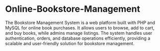 # Online-Bookstore-Management
The Bookstore Management System is a web platform built with PHP and MySQL for online book purchases. It allows users to browse, add to cart, and buy books, while admins manage listings. The system handles user authentication, orders, and database operations efficiently, providing a scalable and user-friendly solution for bookstore management.

